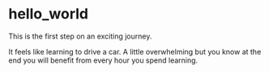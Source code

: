 # hello_world
This is the first step on an exciting journey.

It feels like learning to drive a car. A little overwhelming but you know at the end you will benefit from every hour you spend learning.
